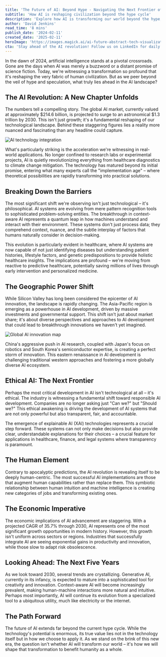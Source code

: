 ```yaml
---
title: 'The Future of AI: Beyond Hype - Navigating the Next Frontier of Innovation'
subtitle: 'How AI is reshaping civilization beyond the hype cycle'
description: 'Explore how AI is transforming our world beyond the hype, from enhancing real-world applications to fostering a global shift in innovation leadership. This comprehensive analysis delves into the ethical considerations and future trajectory of AI as it reshapes industries and society at large.'
author: 'David Jenkins'
read_time: '8 mins'
publish_date: '2024-02-11'
created_date: '2025-02-11'
heroImage: 'https://images.magick.ai/ai-future-abstract-tech-visualization.jpg'
cta: 'Stay ahead of the AI revolution! Follow us on LinkedIn for daily insights into the transformative world of artificial intelligence and be part of the conversation shaping our technological future!'
---
```


In the dawn of 2024, artificial intelligence stands at a pivotal crossroads. Gone are the days when AI was merely a buzzword or a distant promise of science fiction. Today, we're witnessing a transformation so profound that it's reshaping the very fabric of human civilization. But as we peer beyond the veil of hype and speculation, what truly lies ahead in the AI landscape?

## The AI Revolution: A New Chapter Unfolds

The numbers tell a compelling story. The global AI market, currently valued at approximately $214.6 billion, is projected to surge to an astronomical $1.3 trillion by 2030. This isn't just growth; it's a fundamental reshaping of our technological landscape. Behind these staggering figures lies a reality more nuanced and fascinating than any headline could capture.

![AI technology integration](https://i.magick.ai/PIXE/1739299770178_magick_img.webp)

What's particularly striking is the acceleration we're witnessing in real-world applications. No longer confined to research labs or experimental projects, AI is quietly revolutionizing everything from healthcare diagnostics to climate change mitigation. The technology has matured beyond its initial promise, entering what many experts call the "implementation age" – where theoretical possibilities are rapidly transforming into practical solutions.

## Breaking Down the Barriers

The most significant shift we're observing isn't just technological – it's philosophical. AI systems are evolving from mere pattern recognition tools to sophisticated problem-solving entities. The breakthrough in context-aware AI represents a quantum leap in how machines understand and interact with their environment. These systems don't just process data; they comprehend context, nuance, and the subtle interplay of factors that humans naturally consider in decision-making.

This evolution is particularly evident in healthcare, where AI systems are now capable of not just identifying diseases but understanding patient histories, lifestyle factors, and genetic predispositions to provide holistic healthcare insights. The implications are profound – we're moving from reactive to predictive healthcare, potentially saving millions of lives through early intervention and personalized medicine.

## The Geographic Power Shift

While Silicon Valley has long been considered the epicenter of AI innovation, the landscape is rapidly changing. The Asia-Pacific region is emerging as a powerhouse in AI development, driven by massive investments and governmental support. This shift isn't just about market share; it's about diverse perspectives and approaches to AI development that could lead to breakthrough innovations we haven't yet imagined.

![Global AI innovation map](https://i.magick.ai/PIXE/1739299770182_magick_img.webp)

China's aggressive push in AI research, coupled with Japan's focus on robotics and South Korea's semiconductor expertise, is creating a perfect storm of innovation. This eastern renaissance in AI development is challenging traditional western approaches and fostering a more globally diverse AI ecosystem.

## Ethical AI: The Next Frontier

Perhaps the most critical development in AI isn't technological at all – it's ethical. The industry is witnessing a fundamental shift toward responsible AI development. Companies are no longer asking just "Can we?" but "Should we?" This ethical awakening is driving the development of AI systems that are not only powerful but also transparent, fair, and accountable.

The emergence of explainable AI (XAI) technologies represents a crucial step forward. These systems can not only make decisions but also provide clear, understandable explanations for their choices – a crucial feature for applications in healthcare, finance, and legal systems where transparency is paramount.

## The Human Element

Contrary to apocalyptic predictions, the AI revolution is revealing itself to be deeply human-centric. The most successful AI implementations are those that augment human capabilities rather than replace them. This symbiotic relationship between human intuition and machine intelligence is creating new categories of jobs and transforming existing ones.

## The Economic Imperative

The economic implications of AI advancement are staggering. With a projected CAGR of 35.7% through 2030, AI represents one of the most significant growth opportunities in modern history. However, this growth isn't uniform across sectors or regions. Industries that successfully integrate AI are seeing exponential gains in productivity and innovation, while those slow to adapt risk obsolescence.

## Looking Ahead: The Next Five Years

As we look toward 2030, several trends are crystallizing. Generative AI, currently in its infancy, is expected to mature into a sophisticated tool for creativity and innovation. Context-aware AI will become increasingly prevalent, making human-machine interactions more natural and intuitive. Perhaps most importantly, AI will continue its evolution from a specialized tool to a ubiquitous utility, much like electricity or the internet.

## The Path Forward

The future of AI extends far beyond the current hype cycle. While the technology's potential is enormous, its true value lies not in the technology itself but in how we choose to apply it. As we stand on the brink of this new era, the question isn't whether AI will transform our world – it's how we will shape that transformation to benefit humanity as a whole.
